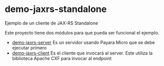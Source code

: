 # demo-jaxrs-standalone
Ejemplo de un cliente de JAX-RS Standalone 

Este proyecto tiene dos módulos para que pueda ser funcional el ejemplo.

- [demo-jaxrs-server](demo-jaxrs-server) Es un servidor usando Payara Micro que se debe ejecutar primero
- [demo-jaxrs-client](demo-jaxrs-client) Es el cliente que invocará al server. Este utiliza la biblioteca Apache CXF para invocar al endpoint